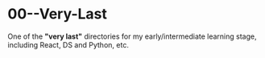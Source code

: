 # 00--Very-Last
One of the **"very last"** directories for my early/intermediate learning stage, including React, DS and Python, etc.
